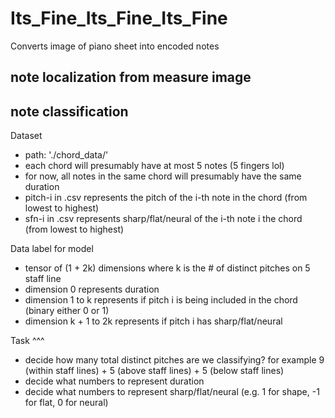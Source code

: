 # Its_Fine_Its_Fine_Its_Fine

Converts image of piano sheet into encoded notes

## note localization from measure image


## note classification

Dataset
- path: './chord_data/'
- each chord will presumably have at most 5 notes (5 fingers lol)
- for now, all notes in the same chord will presumably have the same duration
- pitch-i in .csv represents the pitch of the i-th note in the chord (from lowest to highest)
- sfn-i in .csv represents sharp/flat/neural of the i-th note i the chord (from lowest to highest)

Data label for model
- tensor of (1 + 2k) dimensions where k is the # of distinct pitches on 5 staff line
- dimension 0 represents duration 
- dimension 1 to k represents if pitch i is being included in the chord (binary either 0 or 1)
- dimension k + 1 to 2k represents if pitch i has sharp/flat/neural

Task ^^^
- decide how many total distinct pitches are we classifying? for example 9 (within staff lines) + 5 (above staff lines) + 5 (below staff lines)
- decide what numbers to represent duration
- decide what numbers to represent sharp/flat/neural (e.g. 1 for shape, -1 for flat, 0 for neural)